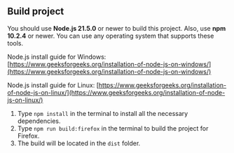 ## Build project

You should use **Node.js 21.5.0** or newer to build this project. Also, use **npm 10.2.4** or newer. You can use any operating system that supports these tools.

Node.js install guide for Windows: [https://www.geeksforgeeks.org/installation-of-node-js-on-windows/](https://www.geeksforgeeks.org/installation-of-node-js-on-windows/)

Node.js install guide for Linux: [https://www.geeksforgeeks.org/installation-of-node-js-on-linux/](https://www.geeksforgeeks.org/installation-of-node-js-on-linux/)

1. Type `npm install` in the terminal to install all the necessary dependencies.
2. Type `npm run build:firefox` in the terminal to build the project for Firefox.
3. The build will be located in the `dist` folder.
